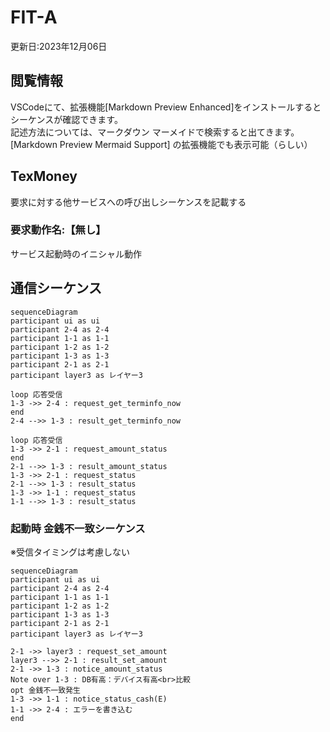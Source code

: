 # FIT-A
更新日:2023年12月06日

## 閲覧情報
VSCodeにて、拡張機能[Markdown Preview Enhanced]をインストールすると
シーケンスが確認できます。  
記述方法については、マークダウン マーメイドで検索すると出てきます。  
[Markdown Preview Mermaid Support] の拡張機能でも表示可能（らしい）

## TexMoney
要求に対する他サービスへの呼び出しシーケンスを記載する  


### 要求動作名:【無し】
サービス起動時のイニシャル動作  


## 通信シーケンス

<style>.mermaid svg {height:100%}</style>
```mermaid
sequenceDiagram
participant ui as ui
participant 2-4 as 2-4
participant 1-1 as 1-1
participant 1-2 as 1-2
participant 1-3 as 1-3
participant 2-1 as 2-1
participant layer3 as レイヤー3

loop 応答受信
1-3 ->> 2-4 : request_get_terminfo_now
end
2-4 -->> 1-3 : result_get_terminfo_now

loop 応答受信
1-3 ->> 2-1 : request_amount_status
end
2-1 -->> 1-3 : result_amount_status
1-3 ->> 2-1 : request_status
2-1 -->> 1-3 : result_status
1-3 ->> 1-1 : request_status
1-1 -->> 1-3 : result_status
```

### 起動時 金銭不一致シーケンス
※受信タイミングは考慮しない
```mermaid
sequenceDiagram
participant ui as ui
participant 2-4 as 2-4
participant 1-1 as 1-1
participant 1-2 as 1-2
participant 1-3 as 1-3
participant 2-1 as 2-1
participant layer3 as レイヤー3

2-1 ->> layer3 : request_set_amount
layer3 -->> 2-1 : result_set_amount
2-1 ->> 1-3 : notice_amount_status
Note over 1-3 : DB有高：デバイス有高<br>比較
opt 金銭不一致発生
1-3 ->> 1-1 : notice_status_cash(E)
1-1 ->> 2-4 : エラーを書き込む
end
